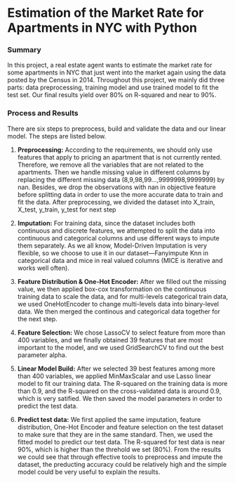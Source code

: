 # Estimation of the Market Rate for Apartments in NYC with Python

### Summary
In this project, a real estate agent wants to estimate the market rate for some apartments in NYC that just went into the market again using the data posted by the Census in 2014. Throughout this project, we mainly did three parts: data preprocessing, training model and use trained model to fit the test set. Our final results yield over 80% on R-squared and near to 90%.

### Process and Results
There are six steps to preprocess, build and validate the data and our linear model. The steps are listed below.

1.	**Preprocessing:** According to the requirements, we should only use features that apply to pricing an apartment that is not currently rented. Therefore, we remove all the variables that are not related to the apartments. Then we handle missing value in different columns by replacing the different missing data (8,9,98,99…,9999998,9999999) by nan. Besides, we drop the observations with nan in objective feature before splitting data in order to use the more accurate data to train and fit the data. After preprocessing, we divided the dataset into X_train, X_test, y_train, y_test for next step

2.	**Imputation:** For training data, since the dataset includes both continuous and discrete features, we attempted to split the data into continuous and categorical columns and use different ways to impute them separately. As we all know, Model-Driven Imputation is very flexible, so we choose to use it in our dataset—Fanyimpute Knn in categorical data and mice in real valued columns (MICE is iterative and works well often). 

3. **Feature Distribution & One-Hot Encoder:** After we filled out the missing value, we then applied box-cox transformation on the continuous training data to scale the data, and for multi-levels categorical train data, we used OneHotEncoder to change multi-levels data into binary-level data. We then merged the continous and categorical data together for the next step.

4. **Feature Selection:** We chose LassoCV to select feature from more than 400 variables, and we finally obtained 39 features that are most important to the model, and we used GridSearchCV to find out the best parameter alpha.

5. **Linear Model Build:** After we selected 39 best features among more than 400 variables, we applied MinMaxScalar and use Lasso linear model to fit our training data. The R-squared on the training data is more than 0.9, and the R-squared on the cross-validated data is around 0.9, which is very satified. We then saved the model parameters in order to predict the test data.

6. **Predict test data:** We first applied the same imputation, feature distribution, One-Hot Encoder and feature selection on the test dataset to make sure that they are in the same standard. Then, we used the fitted model to predict our test data. The R-squared for test data is near 90%, which is higher than the threhold we set (80%). From the results we could see that through effective tools to preprocess and impute the dataset, the preducting accuracy could be relatively high and the simple model could be very useful to explain the results.
